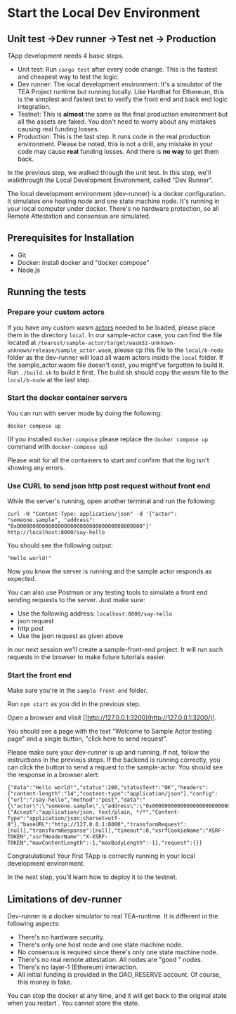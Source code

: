 # Start the Local Dev Environment
## Unit test ->Dev runner ->Test net -> Production

TApp development needs 4 basic steps. 

- Unit test: Run `cargo test` after every code change. This is the fastest and cheapest way to test the logic.
- Dev runner: The local development environment. It's a simulator of the TEA Project runtime but running locally. Like Hardhat for Ethereum, this is the simplest and fastest test to verify the front end and back end logic integration.
- Testnet: This is **almost** the same as the final production environment but all the assets are faked. You don't need to worry about any mistakes causing real funding losses. 
- Production: This is the last step. It runs code in the real production environment. Please be noted, this is not a drill, any mistake in your code may cause **real** funding losses. And there is **no way** to get them back. 

In the previous step, we walked through the unit test. In this step, we'll walkthrough the Local Development Environment, called "Dev Runner". 

The local development environment (dev-runner) is a docker configuration. It simulates one hosting node and one state machine node. It's running in your local computer under docker. There's no hardware protection, so all Remote Attestation and consensus are simulated.

## Prerequisites for Installation
- Git
- Docker: install docker and "docker compose"
- Node.js

## Running the tests

### Prepare your custom actors

If you have any custom wasm [actors](../../z_glossary/actor.md) needed to be loaded, please place them in the directory `local`. In our sample-actor case, you can find the file located at `/tearust/sample-actor/target/wasm32-unknown-unknown/release/sample_actor.wasm`, please cp this file to the `local/b-node` folder as the dev-runner will load all wasm actors inside the `local` folder. If the sample_actor.wasm file doesn't exist, you might've forgotten to build it. Run `./build.sh` to build it first. The build.sh should copy the wasm file to the `local/b-node` at the last step. 

### Start the docker container servers

You can run with server mode by doing the following:

```
docker compose up
```

(If you installed `docker-compose` please replace the `docker compose up` command with `docker-compose up`)

Please wait for all the containers to start and confirm that the log isn't showing any errors.

### Use CURL to send json http post request without front end

While the server's running, open another terminal and run the following:

```
curl -H "Content-Type: application/json" -d '{"actor": "someone.sample", "address": "0x0000000000000000000000000000000000000000"}' http://localhost:8000/say-hello
```

You should see the following output:

```
"Hello world!"
```

Now you know the server is running and the sample actor responds as expected.

You can also use Postman or any testing tools to simulate a front end sending requests to the server. Just make sure:

- Use the following address: `localhost:8000/say-hello`
- json request
- http post
- Use the json request as given above

In our next session we'll create a sample-front-end project. It will run such requests in the browser to make future tutorials easier.

### Start the front end

Make sure you're in the `sample-front-end` folder.

Run `npm start` as you did in the previous step.

Open a browser and vlisit [[http://127.0.0.1:3200](http://127.0.0.1:3200/)].

You should see a page with the text "Welcome to Sample Actor testing page" and a single button, "click here to send request".

Please make sure your dev-runner is up and running. If not, follow the instructions in the previous steps. If the backend is running correctly, you can click the button to send a request to the sample-actor. You should see the response in a browser alert: 

```
{"data":"Hello world!","status":200,"statusText":"OK","headers":{"content-length":"14","content-type":"application/json"},"config":{"url":"/say-hello","method":"post","data":"{\"actor\":\"someone.sample\",\"address\":\"0x000000000000000000000000000000000000000f\"}","headers":{"Accept":"application/json, text/plain, */*","Content-Type":"application/json;charset=utf-8"},"baseURL":"http://127.0.0.1:8000","transformRequest":[null],"transformResponse":[null],"timeout":0,"xsrfCookieName":"XSRF-TOKEN","xsrfHeaderName":"X-XSRF-TOKEN","maxContentLength":-1,"maxBodyLength":-1},"request":{}}
```

Congratulations! Your first TApp is correctly running in your local development environment. 

In the next step, you'll learn how to deploy it to the testnet.

## Limitations of dev-runner

Dev-runner is a docker simulator to real TEA-runtime. It is different in the following aspects:

- There's no hardware security. 
- There's only one host node and one state machine node.
- No consensus is required since there's only one state machine node.
- There's no real remote attestation. All nodes are "good " nodes.
- There's no layer-1 (Ethereum) interaction. 
- All initial funding is provided in the DAO_RESERVE account. Of course, this money is fake.

You can stop the docker at any time, and it will get back to the original state when you restart . You cannot store the state.

